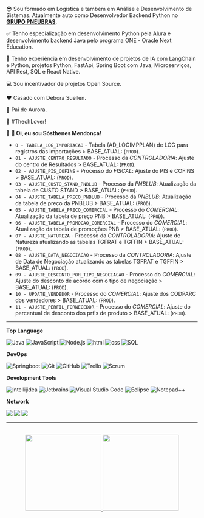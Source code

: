 
<div>


😎 Sou formado em Logística e também em Análise e Desenvolvimento de Sistemas. Atualmente auto como Desenvolvedor Backend Python no [**GRUPO PNEUBRAS**](https://www.grupopneubras.com/).

✅ Tenho especialização em desenvolvimento Python pela Alura e desenvolvimento backend Java pelo programa ONE - <a href="https://www.oracle.com/br/education/oracle-next-education"></a> Oracle Next Education.

💼 Tenho experiência em desenvolvimento de projetos de IA com LangChain e Python, projetos Python, FastApi, Spring Boot com Java, Microserviços, API Rest, SQL e React Native.

💻 Sou incentivador de projetos Open Source.

❤️ Casado com Debora Suellen.

🐶 Pai de Aurora.

💙 #ThechLover!


:pushpin: **👋  Oi, eu sou Sósthenes Mendonça!**
* `0 - TABELA_LOG_IMPORTACAO` - Tabela (AD_LOGIMPPLAN) de LOG para registros das importações > BASE_ATUAL: (`PROD`).
* `01 - AJUSTE_CENTRO_RESULTADO` - Processo da *CONTROLADORIA*: Ajuste do centro de Resultados > BASE_ATUAL: (`PROD`).
* `02 - AJUSTE_PIS_COFINS` - Processo do *FISCAL*: Ajuste do PIS e COFINS > BASE_ATUAL: (`PROD`).
* `03 - AJUSTE_CUSTO_STAND_PNBLUB` - Processo da *PNBLUB*: Atualização da tabela de CUSTO STAND > BASE_ATUAL: (`PROD`).
* `04 - AJUSTE_TABELA_PRECO_PNBLUB` - Processo da *PNBLUB*: Atualização da tabela de preço da PNBLUB > BASE_ATUAL: (`PROD`).
* `05 - AJUSTE_TABELA_PRECO_COMERCIAL` - Processo do *COMERCIAL*: Atualização da tabela de preço PNB > BASE_ATUAL: (`PROD`).
* `06 - AJUSTE_TABELA_PROMOCAO_COMERCIAL` - Processo do *COMERCIAL*: Atualização da tabela de promoções PNB > BASE_ATUAL: (`PROD`).
* `07 - AJUSTE_NATUREZA` - Processo da *CONTROLADORIA*: Ajuste de Natureza atualizando as tabelas TGFRAT e TGFFIN > BASE_ATUAL: (`PROD`).
* `08 - AJUSTE_DATA_NEGOCIACAO` - Processo da *CONTROLADORIA*: Ajuste de Data de Negociação atualizando as tabelas TGFRAT e TGFFIN > BASE_ATUAL: (`PROD`).
* `09 - AJUSTE_DESCONTO_POR_TIPO_NEGOCIACAO` - Processo do *COMERCIAL*: Ajuste do desconto de acordo com o tipo de negociação > BASE_ATUAL: (`PROD`).
* `10 - UPDATE_VENDEDOR` - Processo do *COMERCIAL*: Ajuste dos CODPARC dos vendedores > BASE_ATUAL: (`PROD`).
* `11 - AJUSTE_PERFIL_FORNECEDOR` - Processo do *COMERCIAL*: Ajuste do percentual de desconto dos prfis de produto > BASE_ATUAL: (`PROD`).


</div>





---

**Top Language**
  
 
  ![Java](https://custom-icon-badges.demolab.com/badge/Java-007396.svg?logo=java&logoColor=white)
  ![JavaScript](https://img.shields.io/badge/JavaScript-F7DF1E.svg?logo=javascript&logoColor=black)
  ![Node.js](https://img.shields.io/badge/Node.js-43853D.svg?logo=node.js&logoColor=white)
  ![html](https://img.shields.io/badge/HTML-E34F26.svg?logo=html5&logoColor=white)
  ![css](https://img.shields.io/badge/CSS-darkblue.svg?logo=css3&logoColor=white)
  ![SQL](https://custom-icon-badges.demolab.com/badge/SQL-025E8C.svg?logo=database&logoColor=white)
  
 
**DevOps**

  ![Springboot](https://img.shields.io/badge/-Springboot-green?style=flat&logo=SpringBoot&logoColor=white)
  ![Git](https://img.shields.io/badge/-Git-white?style=flat&logo=git)
  ![GitHub](https://img.shields.io/badge/-GitHub-grey?style=flat&logo=github)
  ![Trello](https://img.shields.io/badge/-Trello-grey?style=flat&logo=trello&logoColor=007ACC)
  ![Scrum](https://img.shields.io/badge/-Scrum-007396?style=flat&logo=ScrumMaster&logoColor=white)

**Development Tools**

  ![intellijidea](https://img.shields.io/badge/-intellijidea-grey?style=flat&logo=intellijidea&logoColor=white)
  ![Jetbrains](https://img.shields.io/badge/-Jetbrains-grey?style=flat&logo=Jetbrains&logoColor=white)
  ![Visual Studio Code](https://img.shields.io/badge/-Visual%20Studio%20Code-grey?style=flat&logo=visual-studio-code&logoColor=blue)
  ![Eclipse](https://img.shields.io/badge/-Eclipse-333333?style=flat&logo=eclipse-ide&logoColor=white)
  ![`Notepad++`](https://img.shields.io/badge/-Notepad++-333333?style=flat&logo=Notepad++&logoColor=white)
 
 
**Network**
   
<a href="https://www.linkedin.com/in/sosthenes-mendonca" target="_blank"><img src="https://img.shields.io/badge/-LinkedIn-%230077B5?style=for-the-badge&logo=linkedin&logoColor=white" target="_blank"></a>
<a href = "sosthenesms@gmail.com"><img src="https://img.shields.io/badge/-Gmail-red?style=for-the-badge&logo=gmail&logoColor=white" target="_blank"></a>
<a href = "sosthenesms@yahoo.com.br"><img src="https://img.shields.io/badge/-Yahoo-purple?style=for-the-badge&logo=Yahoo&logoColor=white" target="_blank"></a>
  
---

</br>
<div align="center">
  <a href="https://github.com/SosthenesMS">
  <img height="200em" src="https://github-readme-stats.vercel.app/api?username=SosthenesMS&show_icons=true&theme=dark&include_all_commits=true&count_private=true"/>
  <img height="200em" src="https://github-readme-stats.vercel.app/api/top-langs/?username=SosthenesMS&layout=compact&langs_count=7&theme=dark"/>
</div>

<!--
[![Anurag's GitHub stats](https://github-readme-stats.vercel.app/api?username=SosthenesMS&show_icons=true&count_private=true&theme=tokyonight)](https://github.com/anuraghazra/github-readme-stats)
[![Top Langs](https://github-readme-stats.vercel.app/api/top-langs/?username=SosthenesMS&layout=compact&theme=tokyonight&count_private=true)](https://github.com/anuraghazra/github-readme-stats)

-->

